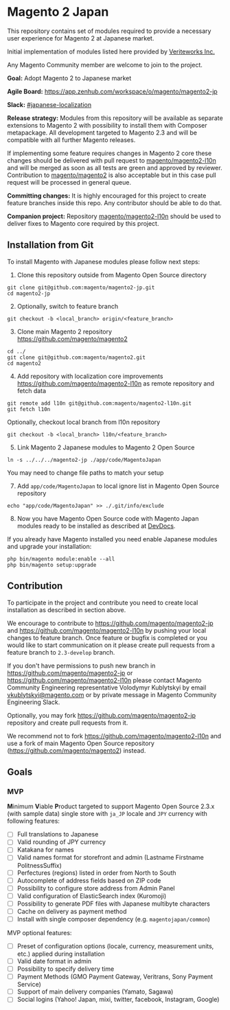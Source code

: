 # Magento 2 Japan
This repository contains set of modules required to provide a necessary user experience for Magento 2 at Japanese market.

Initial implementation of modules listed here provided by [Veriteworks Inc.](https://veriteworks.co.jp/)

Any Magento Community member are welcome to join to the project.

**Goal:** Adopt Magento 2 to Japanese market

**Agile Board:** https://app.zenhub.com/workspace/o/magento/magento2-jp

**Slack:** [#japanese-localization](https://magentocommeng.slack.com/messages/CB3DG6HFH)

**Release strategy:** Modules from this repository will be available as separate extensions to Magento 2 with possibility to install them with Composer metapackage. All development targeted to Magento 2.3 and will be compatible with all further Magento releases.

If implementing some feature requires changes in Magento 2 core these changes should be delivered with pull request to [magento/magento2-l10n](https://github.com/magento/magento2-l10n) and will be merged as soon as all tests are green and approved by reviewer. Contribution to [magento/magento2](https://github.com/magento/magento2) is also acceptable but in this case pull request will be processed in general queue.

**Committing changes:** It is highly encouraged for this project to create feature branches inside this repo. Any contributor should be able to do that.

**Companion project:** Repository [magento/magento2-l10n](https://github.com/magento/magento2-l10n) should be used to deliver fixes to Magento core required by this project.

## Installation from Git

To install Magento with Japanese modules please follow next steps:

1. Clone this repository outside from Magento Open Source directory

```
git clone git@github.com:magento/magento2-jp.git
cd magento2-jp
```

2. Optionally, switch to feature branch
```
git checkout -b <local_branch> origin/<feature_branch>
```

3. Clone main Magento 2 repository https://github.com/magento/magento2

```
cd ../
git clone git@github.com:magento/magento2.git
cd magento2
```

4. Add repository with localization core improvements https://github.com/magento/magento2-l10n as remote repository and fetch data
```
git remote add l10n git@github.com:magento/magento2-l10n.git
git fetch l10n
```
Optionally, checkout local branch from l10n repository

```
git checkout -b <local_branch> l10n/<feature_branch>
```

5. Link Magento 2 Japanese modules to Magento 2 Open Source

```
ln -s ../../../magento2-jp ./app/code/MagentoJapan
```

You may need to change file paths to match your setup

7. Add `app/code/MagentoJapan` to local ignore list in Magento Open Source repository
```
echo "app/code/MagentoJapan" >> ./.git/info/exclude
```

8. Now you have Magento Open Source code with Magento Japan modules ready to be installed as described at [DevDocs](https://devdocs.magento.com/guides/v2.2/install-gde/install/web/install-web-sample-data-clone.html#samp-data-perms).

If you already have Magento installed you need enable Japanese modules and upgrade your installation:
```
php bin/magento module:enable --all
php bin/magento setup:upgrade
```

## Contribution

To participate in the project and contribute you need to create local installation as described in section above.

We encourage to contribute to https://github.com/magento/magento2-jp and https://github.com/magento/magento2-l10n by pushing your local changes to feature branch. Once feature or bugfix is completed or you would like to start communication on it please create pull requests from a feature branch to `2.3-develop` branch.

If you don't have permissions to push new branch in https://github.com/magento/magento2-jp or https://github.com/magento/magento2-l10n please contact Magento Community Engineering representative Volodymyr Kublytskyi by email vkublytskyi@magento.com or by private message in Magento Community Engineering Slack.

Optionally, you may fork https://github.com/magento/magento2-jp repository and create pull requests from it.

We recommend not to fork https://github.com/magento/magento2-l10n and use a fork of main Magento Open Source repository (https://github.com/magento/magento2) instead.

## Goals

### MVP

**M**inimum **V**iable **P**roduct targeted to support Magento Open Source 2.3.x (with sample data) single store with `ja_JP` locale and `JPY` currency with following features:
- [ ] Full translations to Japanese
- [ ] Valid rounding of JPY currency
- [ ] Katakana for names
- [ ] Valid names format for storefront and admin (Lastname Firstname PolitnessSuffix)
- [ ] Perfectures (regions) listed in order from North to South
- [ ] Autocomplete of address fields based on ZIP code
- [ ] Possibility to configure store address from Admin Panel
- [ ] Valid configuration of ElasticSearch index (Kuromoji)
- [ ] Possibility to generate PDF files with Japanese multibyte characters
- [ ] Cache on delivery as payment method
- [ ] Install with single composer dependency (e.g. `magentojapan/common`)

MVP optional features:
- [ ] Preset of configuration options (locale, currency, measurement units, etc.) applied during installation
- [ ] Valid date format in admin
- [ ] Possibility to specify delivery time
- [ ] Payment Methods (GMO Payment Gateway, Veritrans, Sony Payment Service)
- [ ] Support of main delivery companies (Yamato, Sagawa)
- [ ] Social logins (Yahoo! Japan, mixi, twitter, facebook, Instagram, Google)